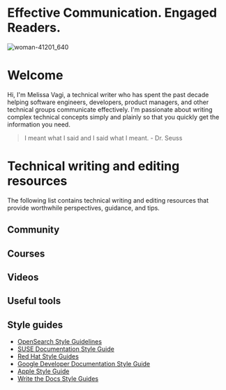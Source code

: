 # Effective Communication. Engaged Readers.

![woman-41201_640](https://user-images.githubusercontent.com/105296784/210022334-f40e6822-64cb-43da-b488-eb4972472286.png)

# Welcome

Hi, I'm Melissa Vagi, a technical writer who has spent the past decade helping software engineers, developers, product managers, and other technical groups communicate effectively. I'm passionate about writing complex technical concepts simply and plainly so that you quickly get the information you need.

> I meant what I said and I said what I meant. - Dr. Seuss

# Technical writing and editing resources

The following list contains technical writing and editing resources that provide worthwhile perspectives, guidance, and tips.

## Community

## Courses

## Videos

## Useful tools

## Style guides

- [OpenSearch Style Guidelines](https://github.com/opensearch-project/documentation-website/blob/main/STYLE_GUIDE.md)
- [SUSE Documentation Style Guide](https://github.com/SUSE/doc-styleguide)
- [Red Hat Style Guides](https://redhat-documentation.github.io/supplementary-style-guide/)
- [Google Developer Documentation Style Guide](https://developers.google.com/style)
- [Apple Style Guide](https://support.apple.com/guide/applestyleguide/welcome/web)
- [Write the Docs Style Guides](https://www.writethedocs.org/guide/writing/style-guides/)

